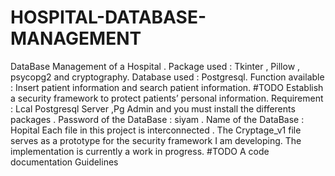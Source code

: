# HOSPITAL-DATABASE-MANAGEMENT
DataBase Management of a Hospital .
Package used : Tkinter , Pillow , psycopg2 and cryptography.
Database used : Postgresql.
Function available :  Insert patient information and search patient information.
#TODO  Establish a security framework to protect patients’ personal information.
Requirement : Lcal Postgresql Server ,Pg Admin and you must install the differents packages .
Password of the DataBase : siyam .
Name of the DataBase : Hopital
Each  file in this project is interconnected .
The Cryptage_v1 file serves as a prototype for the security framework I am developing. The implementation is currently a work in progress.
#TODO A code documentation Guidelines
